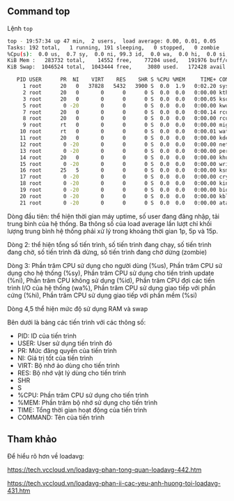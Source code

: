 ## Command top

Lệnh `top` 

```sh
top - 19:57:34 up 47 min,  2 users,  load average: 0.00, 0.01, 0.05
Tasks: 192 total,   1 running, 191 sleeping,   0 stopped,   0 zombie
%Cpu(s):  0.0 us,  0.7 sy,  0.0 ni, 99.3 id,  0.0 wa,  0.0 hi,  0.0 si,  0.0 st
KiB Mem :   283732 total,    14552 free,    77204 used,   191976 buff/cache
KiB Swap:  1046524 total,  1043444 free,     3080 used.   172428 avail Mem 

   PID USER      PR  NI    VIRT    RES    SHR S %CPU %MEM     TIME+ COMMAND                    
     1 root      20   0   37828   5432   3900 S  0.0  1.9   0:02.20 systemd                    
     2 root      20   0       0      0      0 S  0.0  0.0   0:00.00 kthreadd                   
     3 root      20   0       0      0      0 S  0.0  0.0   0:00.05 ksoftirqd/0                
     5 root       0 -20       0      0      0 S  0.0  0.0   0:00.00 kworker/0:0H               
     7 root      20   0       0      0      0 S  0.0  0.0   0:00.14 rcu_sched                  
     8 root      20   0       0      0      0 S  0.0  0.0   0:00.00 rcu_bh                     
     9 root      rt   0       0      0      0 S  0.0  0.0   0:00.00 migration/0                
    10 root      rt   0       0      0      0 S  0.0  0.0   0:00.01 watchdog/0                 
    11 root      20   0       0      0      0 S  0.0  0.0   0:00.00 kdevtmpfs                  
    12 root       0 -20       0      0      0 S  0.0  0.0   0:00.00 netns                      
    13 root       0 -20       0      0      0 S  0.0  0.0   0:00.00 perf                       
    14 root      20   0       0      0      0 S  0.0  0.0   0:00.00 khungtaskd                 
    15 root       0 -20       0      0      0 S  0.0  0.0   0:00.00 writeback                  
    16 root      25   5       0      0      0 S  0.0  0.0   0:00.00 ksmd                       
    17 root       0 -20       0      0      0 S  0.0  0.0   0:00.00 crypto                     
    18 root       0 -20       0      0      0 S  0.0  0.0   0:00.00 kintegrityd                
    19 root       0 -20       0      0      0 S  0.0  0.0   0:00.00 bioset                     
    20 root       0 -20       0      0      0 S  0.0  0.0   0:00.00 kblockd                    
    21 root       0 -20       0      0      0 S  0.0  0.0   0:00.00 ata_sff 
```

Dòng đầu tiên: thể hiện thời gian máy uptime, số user đang đăng nhập, tải trung bình của hệ thống. Ba thông số của load average lần lượt chỉ khối lượng trung bình hệ thống phải xử lý trong khoảng thời gian 1p, 5p và 15p.

Dòng 2: thể hiện tổng số tiến trình, số tiến trình đang chạy, số tiến trình đang chờ, số tiến trình đã dừng, số tiến trình đang chờ dừng (zombie)

Dòng 3: Phần trăm CPU sử dụng cho người dùng (%us), Phần trăm CPU sử dụng cho hệ thống (%sy), Phần trăm CPU sử dụng cho tiến trình update (%ni), Phần trăm CPU không sử dụng (%id), Phần trăm CPU đợi các tiến trình I/O của hệ thống (wa%), Phần trăm CPU sử dụng giao tiếp với phần cứng (%hi), Phần trăm CPU sử dụng giao tiếp với phần mềm (%si)

Dòng 4,5 thể hiện mức độ sử dụng RAM và swap

Bên dưới là bảng các tiến trình với các thông số:

* PID: ID của tiến trình
* USER: User sử dụng tiến trình đó
* PR: Mức đăng quyền của tiến trình
* NI: Giá trị tốt của tiến trình
* VIRT: Bộ nhớ ảo dùng cho tiến trình
* RES: Bộ nhớ vật lý dùng cho tiến trình
* SHR
* S
* %CPU: Phần trăm CPU sử dụng cho tiến trình
* %MEM: Phần trăm bộ nhớ sử dụng cho tiến trình
* TIME: Tổng thời gian hoạt động của tiến trình
* COMMAND: Tên của tiến trình



## Tham khảo

Để hiểu rõ hơn về loadavg:

https://tech.vccloud.vn/loadavg-phan-tong-quan-loadavg-442.htm

https://tech.vccloud.vn/loadavg-phan-ii-cac-yeu-anh-huong-toi-loadavg-431.htm
